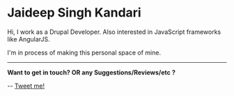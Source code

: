 # Jaideep Singh Kandari

Hi, I work as a Drupal Developer. Also interested in JavaScript frameworks like AngularJS.

I'm in process of making this personal space of mine.


---
**Want to get in touch? OR any Suggestions/Reviews/etc ?**

-- [Tweet me!](https://twitter.com/JayKandari)
